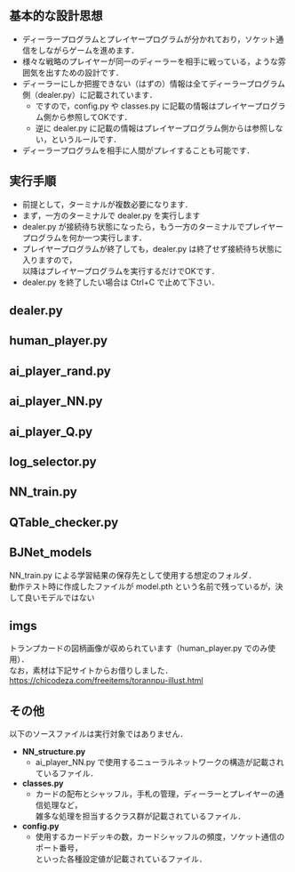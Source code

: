 ## 基本的な設計思想
- ディーラープログラムとプレイヤープログラムが分かれており，ソケット通信をしながらゲームを進めます．
- 様々な戦略のプレイヤーが同一のディーラーを相手に戦っている，ような雰囲気を出すための設計です．
- ディーラーにしか把握できない（はずの）情報は全てディーラープログラム側（dealer.py）に記載されています．
  - ですので，config.py や classes.py に記載の情報はプレイヤープログラム側から参照してOKです．
  - 逆に dealer.py に記載の情報はプレイヤープログラム側からは参照しない，というルールです．
- ディーラープログラムを相手に人間がプレイすることも可能です．

## 実行手順
- 前提として，ターミナルが複数必要になります．
- まず，一方のターミナルで dealer.py を実行します
- dealer.py が接続待ち状態になったら，もう一方のターミナルでプレイヤープログラムを何か一つ実行します．
- プレイヤープログラムが終了しても，dealer.py は終了せず接続待ち状態に入りますので，  
以降はプレイヤープログラムを実行するだけでOKです．
- dealer.py を終了したい場合は Ctrl+C で止めて下さい．

## dealer.py

## human_player.py

## ai_player_rand.py

## ai_player_NN.py

## ai_player_Q.py

## log_selector.py

## NN_train.py

## QTable_checker.py

## BJNet_models

NN_train.py による学習結果の保存先として使用する想定のフォルダ．  
動作テスト時に作成したファイルが model.pth という名前で残っているが，決して良いモデルではない

## imgs

トランプカードの図柄画像が収められています（human_player.py でのみ使用）．  
なお，素材は下記サイトからお借りしました．  
https://chicodeza.com/freeitems/torannpu-illust.html

## その他

以下のソースファイルは実行対象ではありません．
- **NN_structure.py**
  - ai_player_NN.py で使用するニューラルネットワークの構造が記載されているファイル．
- **classes.py**
  - カードの配布とシャッフル，手札の管理，ディーラーとプレイヤーの通信処理など，  
  雑多な処理を担当するクラス群が記載されているファイル．
- **config.py**
  - 使用するカードデッキの数，カードシャッフルの頻度，ソケット通信のポート番号，  
  といった各種設定値が記載されているファイル．
